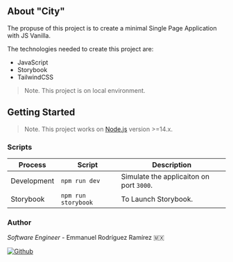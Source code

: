 ## About "City"

The propuse of this project is to create a minimal Single Page Application with JS Vanilla.

The technologies needed to create this project are:

-   JavaScript
-   Storybook
-   TailwindCSS

> Note. This project is on local environment.

## Getting Started

> Note. This project works on <a href="https://nodejs.org/en/">Node.js</a> version >=14.x.

### Scripts

| Process     | Script              | Description                              |
| ----------- | ------------------- | ---------------------------------------- |
| Development | `npm run dev`       | Simulate the applicaiton on port `3000`. |
| Storybook   | `npm run storybook` | To Launch Storybook. |

### Author

_Software Engineer_ - Emmanuel Rodríguez Ramírez 🇲🇽

<a href="https://github.com/roremdev">
    <img src="https://img.shields.io/badge/roremDev-gray?style=for-the-badge&logo=Github" alt="Github" />
</a>
